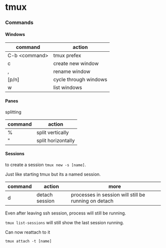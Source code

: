 # tmux

### Commands

#### Windows 
| command             | action                |
|---------------------|-----------------------|
| C-b <command\>                 | tmux prefex           |
| c               | create new window     |
| ,               | rename window         |
| [p/n]           | cycle through windows |
| w | list windows          |


#### Panes

splitting

| command | action             |
|---------|--------------------|
| %       | split vertically   |
| "       | split horizontally |

#### Sessions

to create a session ```tmux new -s [name]```. 

Just like starting tmux but its a named session.

| command | action         | more                                                 |
|---------|----------------|------------------------------------------------------|
| d       | detach session | processes in session will still be running on detach |

Even after leaving ssh session, process will still be running.

```tmux list-sessions``` will still show the last session running.

Can now reattach to it 

```tmux attach -t [name] ```


